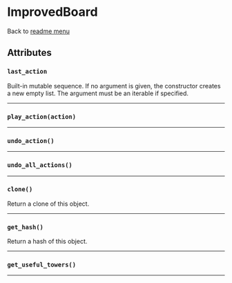 # ImprovedBoard
Back to [readme menu](../README.md)

## Attributes
### ```last_action```
Built-in mutable sequence.
If no argument is given, the constructor creates a new empty list.
The argument must be an iterable if specified.

----

### ```play_action(action)```

----

### ```undo_action()```

----

### ```undo_all_actions()```

----

### ```clone()```
Return a clone of this object.

----

### ```get_hash()```
Return a hash of this object.

----

### ```get_useful_towers()```

----

